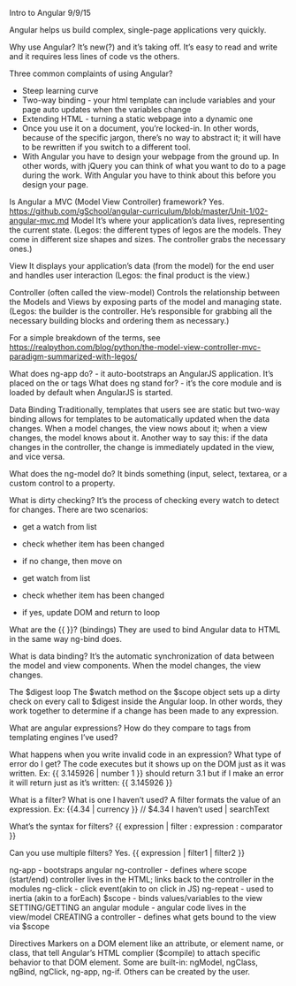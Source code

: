 Intro to Angular 9/9/15

Angular helps us build complex, single-page applications very quickly.

Why use Angular?
It’s new(?) and it’s taking off. It’s easy to read and write and it requires less lines of code vs the others.

Three common complaints of using Angular?

- Steep learning curve
- Two-way binding - your html template can include variables and your page auto updates when the variables change
- Extending HTML - turning a static webpage into a dynamic one
- Once you use it on a document, you’re locked-in. In other words, because of the specific jargon, there’s no way to abstract it; it will have to be rewritten if you switch to a different tool.
- With Angular you have to design your webpage from the ground up. In other words, with jQuery you can think of what you want to do to a page during the work. With Angular you have to think about this before you design your page.

Is Angular a MVC (Model View Controller) framework?
Yes.
https://github.com/gSchool/angular-curriculum/blob/master/Unit-1/02-angular-mvc.md
Model
It’s where your application’s data lives, representing the current state.
(Legos: the different types of legos are the models. They come in different size shapes and sizes. The controller grabs the necessary ones.)

View
It displays your application’s data (from the model) for the end user and handles user interaction
(Legos: the final product is the view.)

Controller (often called the view-model)
Controls the relationship between the Models and Views by exposing parts of the model and managing state.
(Legos: the builder is the controller. He’s responsible for grabbing all the necessary building blocks and ordering them as necessary.)

For a simple breakdown of the terms, see https://realpython.com/blog/python/the-model-view-controller-mvc-paradigm-summarized-with-legos/

What does ng-app do? - it auto-bootstraps an AngularJS application. It’s placed on the <html> or <body> tags
What does ng stand for? - it’s the core module and is loaded by default when AngularJS is started.

Data Binding
Traditionally, templates that users see are static but two-way binding allows for templates to be automatically updated when the data changes. When a model changes, the view nows about it; when a view changes, the model knows about it. Another way to say this: if the data changes in the controller, the change is immediately updated in the view, and vice versa.

What does the ng-model do?
It binds something (input, select, textarea, or a custom control to a property.

What is dirty checking?
It’s the process of checking every watch to detect for changes. There are two scenarios:

- get a watch from list
- check whether item has been changed
- if no change, then move on

- get watch from list
- check whether item has been changed
- if yes, update DOM and return to loop

What are the {{ }}? (bindings)
They are used to bind Angular data to HTML in the same way ng-bind does.

What is data binding?
It’s the automatic synchronization of data between the model and view components. When the model changes, the view changes.

The $digest loop
The $watch method on the $scope object sets up a dirty check on every call to $digest inside the Angular loop. In other words, they work together to determine if a change has been made to any expression.

What are angular expressions? How do they compare to tags from templating engines I’ve used?

What happens when you write invalid code in an expression? What type of error do I get?
The code executes but it shows up on the DOM just as it was written. Ex: {{ 3.145926 | number 1 }}
should return 3.1 but if I make an error it will return just as it’s written: {{ 3.145926 }}

What is a filter? What is one I haven’t used?
A filter formats the value of an expression. Ex:
{{4.34 | currency }}  // $4.34
I haven’t used | searchText

What’s the syntax for filters?
{{ expression | filter : expression : comparator }}

Can you use multiple filters?
Yes. {{ expression | filter1 | filter2 }}

ng-app - bootstraps angular
ng-controller - defines where scope (start/end) controller lives in the HTML; links back to the controller in the modules
ng-click - click event(akin to on click in JS)
ng-repeat - used to inertia (akin to a forEach)
$scope - binds values/variables to the view
SETTING/GETTING an angular module - angular code lives in the view/model
CREATING a controller - defines what gets bound to the view via $scope

Directives
Markers on a DOM element like an attribute, or element name, or class, that tell Angular’s HTML complier ($compile) to attach specific behavior to that DOM element.
Some are built-in: ngModel, ngClass, ngBind, ngClick, ng-app, ng-if. Others can be created by the user.